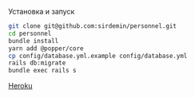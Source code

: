 
Установка и запуск

```bash
git clone git@github.com:sirdemin/personnel.git
cd personnel
bundle install
yarn add @popper/core
cp config/database.yml.example config/database.yml
rails db:migrate
bundle exec rails s
```

[Heroku](https://personnel2021.herokuapp.com/)
